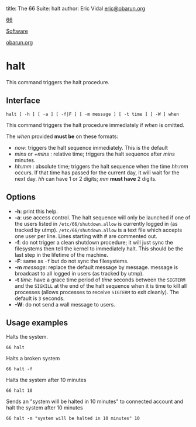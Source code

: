 title: The 66 Suite: halt
author: Eric Vidal <eric@obarun.org>

[66](index.html)

[Software](https://web.obarun.org/software)

[obarun.org](https://web.obarun.org)

# halt

This command triggers the halt procedure.

## Interface

```
halt [ -h ] [ -a ] [ -f|F ] [ -m message ] [ -t time ] [ -W ] when
```

This command triggers the halt procedure immediately if *when* is omitted.

The *when* provided **must be** on these formats:

- *now*: triggers the halt sequence immediately. This is the default
- *mins* or *+mins* : relative time; triggers the halt sequence after *mins* minutes.
- *hh:mm* : absolute time; triggers the halt sequence when the time *hh:mm* occurs. If that time has passed for the current day, it will wait for the next day. *hh* can have 1 or 2 digits; *mm* **must have** 2 digits.

## Options

- **-h**: print this help.
- **-a**: use access control. The halt sequence will only be launched if one of the users listed in `/etc/66/shutdown.allow` is currently logged in (as tracked by utmp). `/etc/66/shutdown.allow` is a text file which accepts one user per line. Lines starting with # are commented out.
- **-f**: do not trigger a clean shutdown procedure; it will just sync the filesystems then tell the kernel to immediately halt. This should be the last step in the lifetime of the machine.
- **-F**: same as `-f` but do not sync the filesystems.
- **-m** *message*: replace the default message by message. message is broadcast to all logged in users (as tracked by utmp).
- **-t** *time*: have a grace time period of *time* seconds between the `SIGTERM` and the `SIGKILL` at the end of the halt sequence when it is time to kill all processes (allows processes to receive `SIGTERM` to exit cleanly). The default is `3` seconds.
- **-W**: do not send a wall message to users.

## Usage examples

Halts the system.

```
66 halt
```

Halts a broken system

```
66 halt -f
```

Halts the system after 10 minutes

```
66 halt 10
```

Sends an "system will be halted in 10 minutes" to connected account and halt the system after 10 minutes

```
66 halt -m "system will be halted in 10 minutes" 10
```
